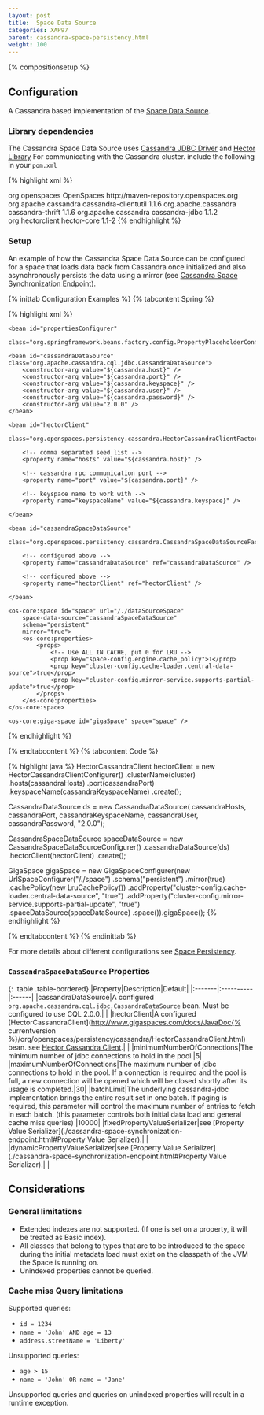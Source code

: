 ```yaml
---
layout: post
title:  Space Data Source
categories: XAP97
parent: cassandra-space-persistency.html
weight: 100
---
```


{% compositionsetup %}

## Configuration

A Cassandra based implementation of the [Space Data Source](./space-data-source-api.html).

### Library dependencies

The Cassandra Space Data Source uses [Cassandra JDBC Driver](http://code.google.com/a/apache-extras.org/p/cassandra-jdbc/) and [Hector Library](http://hector-client.github.com/hector/build/html/index.html) For communicating with the Cassandra cluster.
include the following in your `pom.xml`

{% highlight xml %}
<!-- currently the cassandra-jdbc library is not the central maven repository -->
<repository>
    <id>org.openspaces</id>
    <name>OpenSpaces</name>
    <url>http://maven-repository.openspaces.org</url>
</repository>

<dependency>
    <groupId>org.apache.cassandra</groupId>
    <artifactId>cassandra-clientutil</artifactId>
    <version>1.1.6</version>
</dependency>

<dependency>
    <groupId>org.apache.cassandra</groupId>
    <artifactId>cassandra-thrift</artifactId>
    <version>1.1.6</version>
</dependency>

<dependency>
    <groupId>org.apache.cassandra</groupId>
    <artifactId>cassandra-jdbc</artifactId>
    <version>1.1.2</version>
</dependency>

<dependency>
    <groupId>org.hectorclient</groupId>
    <artifactId>hector-core</artifactId>
    <version>1.1-2</version>
</dependency>
{% endhighlight %}

### Setup

An example of how the Cassandra Space Data Source can be configured for a space that loads data back from Cassandra once initialized and
also asynchronously persists the data using a mirror (see [Cassandra Space Synchronization Endpoint](./cassandra-space-synchronization-endpoint.html)).

{% inittab Configuration Examples %}
{% tabcontent Spring %}

{% highlight xml %}
<?xml version="1.0"?>
<beans xmlns="http://www.springframework.org/schema/beans"
       xmlns:xsi="http://www.w3.org/2001/XMLSchema-instance"
       xmlns:os-core="http://www.openspaces.org/schema/core"
       xsi:schemaLocation="http://www.springframework.org/schema/beans
       http://www.springframework.org/schema/beans/spring-beans-3.1.xsd
       http://www.openspaces.org/schema/core
       http://www.openspaces.org/schema/{% currentversion %}/core/openspaces-core.xsd">

    <bean id="propertiesConfigurer"
       class="org.springframework.beans.factory.config.PropertyPlaceholderConfigurer"/>

    <bean id="cassandraDataSource" class="org.apache.cassandra.cql.jdbc.CassandraDataSource">
        <constructor-arg value="${cassandra.host}" />
        <constructor-arg value="${cassandra.port}" />
        <constructor-arg value="${cassandra.keyspace}" />
        <constructor-arg value="${cassandra.user}" />
        <constructor-arg value="${cassandra.password}" />
        <constructor-arg value="2.0.0" />
    </bean>

    <bean id="hectorClient"
        class="org.openspaces.persistency.cassandra.HectorCassandraClientFactoryBean">

        <!-- comma separated seed list -->
        <property name="hosts" value="${cassandra.host}" />

        <!-- cassandra rpc communication port -->
        <property name="port" value="${cassandra.port}" />

        <!-- keyspace name to work with -->
        <property name="keyspaceName" value="${cassandra.keyspace}" />

    </bean>

    <bean id="cassandraSpaceDataSource"
        class="org.openspaces.persistency.cassandra.CassandraSpaceDataSourceFactoryBean">

        <!-- configured above -->
        <property name="cassandraDataSource" ref="cassandraDataSource" />

        <!-- configured above -->
        <property name="hectorClient" ref="hectorClient" />

    </bean>

    <os-core:space id="space" url="/./dataSourceSpace"
        space-data-source="cassandraSpaceDataSource"
        schema="persistent"
        mirror="true">
        <os-core:properties>
            <props>
                <!-- Use ALL IN CACHE, put 0 for LRU -->
                <prop key="space-config.engine.cache_policy">1</prop>
                <prop key="cluster-config.cache-loader.central-data-source">true</prop>
                <prop key="cluster-config.mirror-service.supports-partial-update">true</prop>
            </props>
        </os-core:properties>
    </os-core:space>

    <os-core:giga-space id="gigaSpace" space="space" />

</beans>
{% endhighlight %}

{% endtabcontent %}
{% tabcontent Code %}

{% highlight java %}
HectorCassandraClient hectorClient = new HectorCassandraClientConfigurer()
            .clusterName(cluster)
            .hosts(cassandraHosts)
            .port(cassandraPort)
            .keyspaceName(cassandraKeyspaceName)
            .create();

CassandraDataSource ds = new CassandraDataSource(
                cassandraHosts,
                cassandraPort,
                cassandraKeyspaceName,
                cassandraUser,
                cassandraPassword,
                "2.0.0");

CassandraSpaceDataSource spaceDataSource = new CassandraSpaceDataSourceConfigurer()
            .cassandraDataSource(ds)
            .hectorClient(hectorClient)
            .create();

GigaSpace gigaSpace = new GigaSpaceConfigurer(new UrlSpaceConfigurer("/./space")
  .schema("persistent")
  .mirror(true)
  .cachePolicy(new LruCachePolicy())
  .addProperty("cluster-config.cache-loader.central-data-source", "true")
  .addProperty("cluster-config.mirror-service.supports-partial-update", "true")
  .spaceDataSource(spaceDataSource)
  .space()).gigaSpace();
{% endhighlight %}

{% endtabcontent %}
{% endinittab %}

For more details about different configurations see [Space Persistency](./space-persistency.html).

### `CassandraSpaceDataSource` Properties

{: .table .table-bordered}
|Property|Description|Default|
|:-------|:----------|:------|
|cassandraDataSource|A configured `org.apache.cassandra.cql.jdbc.CassandraDataSource` bean. Must be configured to use CQL 2.0.0.| |
|hectorClient|A configured [HectorCassandraClient](http://www.gigaspaces.com/docs/JavaDoc{% currentversion %}/org/openspaces/persistency/cassandra/HectorCassandraClient.html) bean. see [Hector Cassandra Client](./hector-cassandra-client.html).| |
|minimumNumberOfConnections|The minimum number of jdbc connections to hold in the pool.|5|
|maximumNumberOfConnections|The maximum number of jdbc connections to hold in the pool. If a connection is required and the pool is full, a new connection will be opened which will be closed shortly after its usage is completed.|30|
|batchLimit|The underlying cassandra-jdbc implementation brings the entire result set in one batch. If paging is required, this parameter will control the maximum number of entries to fetch in each batch. (this parameter controls both initial data load and general cache miss queries) |10000|
|fixedPropertyValueSerializer|see [Property Value Serializer](./cassandra-space-synchronization-endpoint.html#Property Value Serializer).| |
|dynamicPropertyValueSerializer|see [Property Value Serializer](./cassandra-space-synchronization-endpoint.html#Property Value Serializer).| |

## Considerations

### General limitations

- Extended indexes are not supported. (If one is set on a property, it will be treated as Basic index).
- All classes that belong to types that are to be introduced to the space during the initial metadata load must exist on the classpath of the JVM the Space is running on.
- Unindexed properties cannot be queried.

### Cache miss Query limitations

Supported queries:

- `id = 1234`
- `name = 'John' AND age = 13`
- `address.streetName = 'Liberty'`

Unsupported queries:

- `age > 15`
- `name = 'John' OR name = 'Jane'`

Unsupported queries and queries on unindexed properties will result in a runtime exception.
